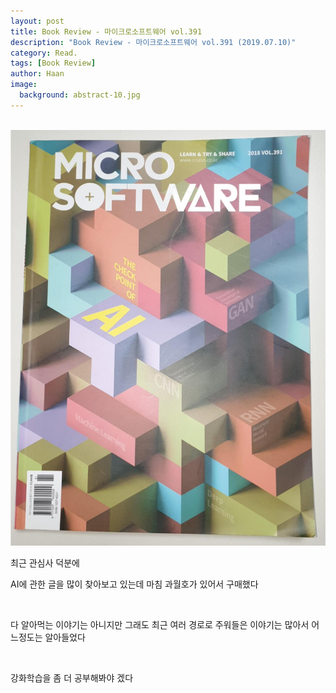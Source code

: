 ```yaml
---
layout: post
title: Book Review - 마이크로소프트웨어 vol.391
description: "Book Review - 마이크로소프트웨어 vol.391 (2019.07.10)" 
category: Read.
tags: [Book Review]
author: Haan
image:
  background: abstract-10.jpg
---
```

<br/>

<img src="/assets/img/BR_190710.jpg">
<p>최근 관심사 덕분에</p> 
<p>AI에 관한 글을 많이 찾아보고 있는데 마침 과월호가 있어서 구매했다</p>
<br/>
<p>다 알아먹는 이야기는 아니지만 그래도 최근 여러 경로로 주워들은 이야기는 많아서 어느정도는 알아들었다</p>
<br/>
<p>강화학습을 좀 더 공부해봐야 겠다</p>
